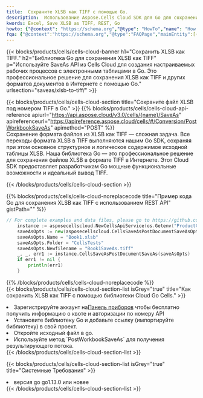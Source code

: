 ```yaml
---
title:  Сохраните XLSB как TIFF с помощью Go.
description:  Использование Aspose.Cells Cloud SDK для Go для сохранения файла формата XLSB как файла формата TIFF.
kwords: Excel, Save XLSB as TIFF, REST, Go
howto: {"@context": "https://schema.org","@type": "HowTo","name": "How to save XLSB as TIFF using the Cells Cloud Go library.","description": "How to save XLSB as TIFF using the Cells Cloud Go library.","image": {"@type": "ImageObject"},"url": "/go/saveas/xlsb-to-tiff/","step": [{ "@type": "HowToStep","name": "How to save XLSB as TIFF using the Cells Cloud Go library. step 1", "image": {"@type": "ImageObject",},"url": "/go/saveas/xlsb-to-tiff/","text": "Register an account at <a href='https://dashboard.aspose.cloud/'>Dashboard</a> to get free API quota & authorization details",},{ "@type": "HowToStep","name": "How to save XLSB as TIFF using the Cells Cloud Go library. step 1", "image": {"@type": "ImageObject",},"url": "/go/saveas/xlsb-to-tiff/","text": "Install Go library and add the reference (import the library) to your project.",},{ "@type": "HowToStep","name": "How to save XLSB as TIFF using the Cells Cloud Go library. step 1", "image": {"@type": "ImageObject",},"url": "/go/saveas/xlsb-to-tiff/","text": "Open the source file in go.",},{ "@type": "HowToStep","name": "How to save XLSB as TIFF using the Cells Cloud Go library. step 1", "image": {"@type": "ImageObject",},"url": "/go/saveas/xlsb-to-tiff/","text": "Use the `PostWorkbookSaveAs` method to retrieve the resulting stream.",}, ],"supply": {"@type": "HowToSupply","name": "document"},"tool": [{"@type": "HowToTool","name": "Goland, Visual Studio Code, Eclipse"},{"@type": "HowToTool","name": "Aspose Cells"}],"totalTime": "PT6M"}
fqa: {"@context":"https://schema.org","@type":"FAQPage","mainEntity":[{"@type":"Question","name":"Why save file as other formats file in C# using REST API?","acceptedAnswer":{"@type":"Answer","text":"Documents are encoded in many ways, and some files may be incompatible with the software you use. To open and read such files, just save them as appropriate file formats.<br/><ol><li>Install .NET SDK and add the reference (import the library) to your project.</li><li>Open the source file in C# using REST API.</li><li>Call the PostWorkbookSaveAsRequest() method, passing an output filename with required extension.</li><li>Get the result of save as a separate file.</li></ol>"}},{"@type":"Question","name":"What file formats can I save as with your C# library?","acceptedAnswer":{"@type":"Answer","text":"We support a variety of file formats for conversion using .NET library, including XLSX, Excel, xls , PDF, CSV, HTML, Markdown, XML, PNG, JPG, TIFF, Json, TXT and many more."}},{"@type":"Question","name":"What is the maximum allowed file size for conversion using this .NET library?","acceptedAnswer":{"@type":"Answer","text":"There are no file size limits for format conversions using .NET library."}}]}
---
```

{{< blocks/products/cells/cells-cloud-banner h1="Сохранить XLSB как TIFF." h2="Библиотека Go для сохранения XLSB как TIFF" p="Используйте SaveAs API из Cells Cloud для создания настраиваемых рабочих процессов с электронными таблицами в Go. Это профессиональное решение для сохранения XLSB как TIFF и других форматов документов в Интернете с помощью Go." urlsection="saveas/xlsb-to-tiff/" >}}

{{< blocks/products/cells/cells-cloud-section title="Сохраните файл XLSB под номером TIFF в Go." >}}
{{% blocks/products/cells/cells-cloud-api-reference apiurl="https://api.aspose.cloud/v3.0/cells/{name}/SaveAs" apireferenceurl="https://apireference.aspose.cloud/cells/#/Conversion/PostWorkbookSaveAs" apimethod="POST" %}}
<br/>
Сохранение формата файлов из XLSB как TIFF — сложная задача. Все переходы формата XLSB в TIFF выполняются нашим Go SDK, сохраняя при этом основное структурное и логическое содержимое исходной таблицы XLSB. Наша библиотека Go — это профессиональное решение для сохранения файлов XLSB в формате TIFF в Интернете. Этот Cloud SDK предоставляет разработчикам Go мощные функциональные возможности и идеальный вывод TIFF.

{{< /blocks/products/cells/cells-cloud-section >}}

{{% blocks/products/cells/cells-cloud-noreplacecode title="Пример кода Go для сохранения XLSB как TIFF с использованием REST API" gistPath="" %}}
  
```go
// For complete examples and data files, please go to https://github.com/aspose-cells-cloud/aspose-cells-cloud-go/
    instance := asposecellscloud.NewCellsApiService(os.Getenv("ProductClientId"), os.Getenv("ProductClientSecret"))
    saveAsOpts := new(asposecellscloud.CellsSaveAsPostDocumentSaveAsOpts)
    saveAsOpts.Name = "Book1.xlsb"
    saveAsOpts.Folder = "CellsTests"
    saveAsOpts.Newfilename = "Book1SaveAs.tiff"
    _, _, err1 := instance.CellsSaveAsPostDocumentSaveAs(saveAsOpts)
    if err1 != nil {
	    println(err1)
    }
```
  
{{% /blocks/products/cells/cells-cloud-noreplacecode %}}
<br/>
{{< blocks/products/cells/cells-cloud-section-list isGrey="true" title="Как сохранить XLSB как TIFF с помощью библиотеки Cloud Go Cells." >}}
<li> Зарегистрируйте аккаунт на<a href="https://dashboard.aspose.cloud/">Панель приборов</a> чтобы бесплатно получить информацию о квоте и авторизации по номеру API</li>
<li>Установите библиотеку Go и добавьте ссылку (импортируйте библиотеку) в свой проект.</li>
<li>Откройте исходный файл в go.</li>
<li>Используйте метод `PostWorkbookSaveAs` для получения результирующего потока.</li>
{{< /blocks/products/cells/cells-cloud-section-list >}}

{{< blocks/products/cells/cells-cloud-section-list isGrey="true" title="Системные Требования" >}}
<li>версия go go1.13.0 или новее</li>
{{< /blocks/products/cells/cells-cloud-section-list >}}
